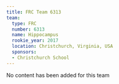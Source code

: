 ```yaml
---
title: FRC Team 6313
team:
  type: FRC
  number: 6313
  name: Hippocampus
  rookie_year: 2017
  location: Christchurch, Virginia, USA
  sponsors:
  - Christchurch School
---
```


No content has been added for this team